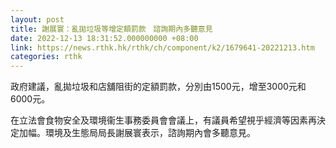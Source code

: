 ```yaml
---
layout: post
title: 謝展寰：亂拋垃圾等增定額罰款　諮詢期內多聽意見
date: 2022-12-13 18:31:52.000000000 +08:00
link: https://news.rthk.hk/rthk/ch/component/k2/1679641-20221213.htm
categories: rthk
---
```


政府建議，亂拋垃圾和店舖阻街的定額罰款，分別由1500元，增至3000元和6000元。

在立法會食物安全及環境衞生事務委員會會議上，有議員希望視乎經濟等因素再決定加幅。環境及生態局局長謝展寰表示，諮詢期內會多聽意見。
